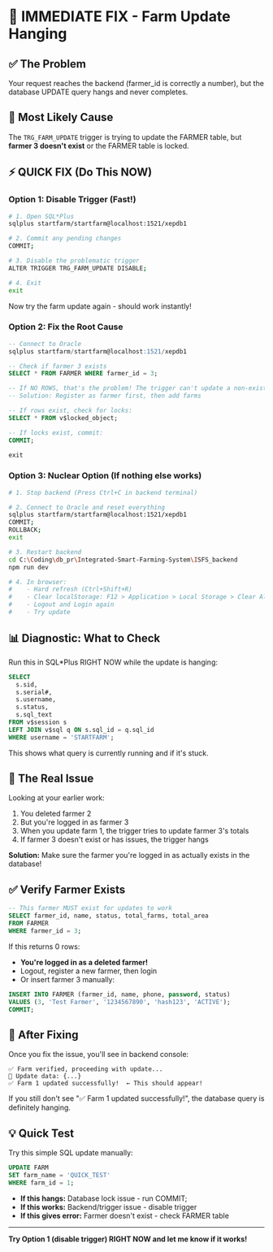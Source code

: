 # 🚨 IMMEDIATE FIX - Farm Update Hanging

## ✅ The Problem

Your request reaches the backend (farmer_id is correctly a number), but the database UPDATE query hangs and never completes.

## 🎯 Most Likely Cause

The `TRG_FARM_UPDATE` trigger is trying to update the FARMER table, but **farmer 3 doesn't exist** or the FARMER table is locked.

## ⚡ QUICK FIX (Do This NOW)

### Option 1: Disable Trigger (Fast!)

```bash
# 1. Open SQL*Plus
sqlplus startfarm/startfarm@localhost:1521/xepdb1

# 2. Commit any pending changes
COMMIT;

# 3. Disable the problematic trigger
ALTER TRIGGER TRG_FARM_UPDATE DISABLE;

# 4. Exit
exit
```

Now try the farm update again - should work instantly!

### Option 2: Fix the Root Cause

```sql
-- Connect to Oracle
sqlplus startfarm/startfarm@localhost:1521/xepdb1

-- Check if farmer 3 exists
SELECT * FROM FARMER WHERE farmer_id = 3;

-- If NO ROWS, that's the problem! The trigger can't update a non-existent farmer
-- Solution: Register as farmer first, then add farms

-- If rows exist, check for locks:
SELECT * FROM v$locked_object;

-- If locks exist, commit:
COMMIT;

exit
```

### Option 3: Nuclear Option (If nothing else works)

```bash
# 1. Stop backend (Press Ctrl+C in backend terminal)

# 2. Connect to Oracle and reset everything
sqlplus startfarm/startfarm@localhost:1521/xepdb1
COMMIT;
ROLLBACK;
exit

# 3. Restart backend
cd C:\Coding\db_pr\Integrated-Smart-Farming-System\ISFS_backend
npm run dev

# 4. In browser:
#    - Hard refresh (Ctrl+Shift+R)
#    - Clear localStorage: F12 > Application > Local Storage > Clear All
#    - Logout and Login again
#    - Try update
```

## 📊 Diagnostic: What to Check

Run this in SQL*Plus RIGHT NOW while the update is hanging:

```sql
SELECT 
  s.sid,
  s.serial#,
  s.username,
  s.status,
  s.sql_text
FROM v$session s
LEFT JOIN v$sql q ON s.sql_id = q.sql_id  
WHERE username = 'STARTFARM';
```

This shows what query is currently running and if it's stuck.

## 🎯 The Real Issue

Looking at your earlier work:
1. You deleted farmer 2
2. But you're logged in as farmer 3
3. When you update farm 1, the trigger tries to update farmer 3's totals
4. If farmer 3 doesn't exist or has issues, the trigger hangs

**Solution:** Make sure the farmer you're logged in as actually exists in the database!

## ✅ Verify Farmer Exists

```sql
-- This farmer MUST exist for updates to work
SELECT farmer_id, name, status, total_farms, total_area 
FROM FARMER 
WHERE farmer_id = 3;
```

If this returns 0 rows:
- **You're logged in as a deleted farmer!**
- Logout, register a new farmer, then login
- Or insert farmer 3 manually:

```sql
INSERT INTO FARMER (farmer_id, name, phone, password, status)
VALUES (3, 'Test Farmer', '1234567890', 'hash123', 'ACTIVE');
COMMIT;
```

## 🚀 After Fixing

Once you fix the issue, you'll see in backend console:

```
✅ Farm verified, proceeding with update...
📝 Update data: {...}
✅ Farm 1 updated successfully!  ← This should appear!
```

If you still don't see "✅ Farm 1 updated successfully!", the database query is definitely hanging.

## 💡 Quick Test

Try this simple SQL update manually:

```sql
UPDATE FARM 
SET farm_name = 'QUICK_TEST'
WHERE farm_id = 1;
```

- **If this hangs:** Database lock issue - run COMMIT;
- **If this works:** Backend/trigger issue - disable trigger
- **If this gives error:** Farmer doesn't exist - check FARMER table

---

**Try Option 1 (disable trigger) RIGHT NOW and let me know if it works!**


